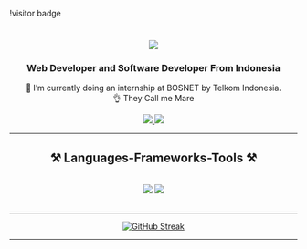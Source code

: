 
!visitor badge
<h1 align="center">
    <img src="https://readme-typing-svg.herokuapp.com/?font=Righteous&size=35&center=true&vCenter=true&width=500&height=70&duration=4000&lines=Hi+There!+👋;+I'm+Amare+Maliq+Aradhana!;" />
</h1>

<h3 align="center">Web Developer and Software Developer From Indonesia</h3>

<div align="center">
 
🔭 I’m currently doing an internship at BOSNET by Telkom Indonesia.
<br>
👌 They Call me Mare
 </div>
 
<div align="center"> 
  <a href="mailto:amaremaliq@gmail.com">
    <img src="https://img.shields.io/badge/Gmail-333333?style=for-the-badge&logo=gmail&logoColor=red" />
  </a>
   <a href="https://www.linkedin.com/in/amare-maliq-aradhana-0976652a2/" target="_blank">
    <img src="https://img.shields.io/badge/LinkedIn-0077B5?style=for-the-badge&logo=linkedin&logoColor=white" target="_blank" />
  </a> 
<!--  <a href="https://github.com/amaremaliq" target="_blank">
     <img src="https://img.shields.io/badge/Portfolio-FF5722?style=for-the-badge&logo=todoist&logoColor=white" target="_blank" /> <!-- sqlite, safari, google-chrome are other good icon options -->
  </a>
</div>

 <hr/>
 
<h2 align="center">⚒️ Languages-Frameworks-Tools ⚒️</h2>
<br/>
<div align="center">
    <img src="https://skillicons.dev/icons?i=bootstrap,html,css,javascript,mysql,laravel,php,cs" />
    <img src="https://skillicons.dev/icons?i=vscode,github,figma,tailwind,git" /><br>
</div>

<br/>
<hr/>

<div align="center">
  <a href="https://git.io/streak-stats"><img src="https://streak-stats.demolab.com/?user=amaremaliq" alt="GitHub Streak" /></a>
</div>

<hr/>

<!-- <div align="center">
<a href='https://saweria.co/Fikrii' target='_blank'><img height='64' style='border:0px;height:64px;' src='https://storage.ko-fi.com/cdn/kofi1.png?v=3' border='0' alt='Buy Me a Coffee at Saweria' /></a>
</div> -->
